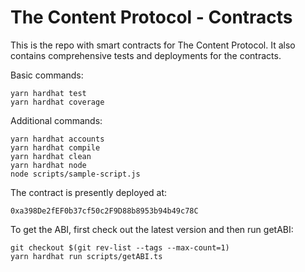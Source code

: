 # The Content Protocol - Contracts

This is the repo with smart contracts for The Content Protocol. It also contains comprehensive tests and deployments for the contracts.

Basic commands:

```shell
yarn hardhat test
yarn hardhat coverage

```

Additional commands:

```shell
yarn hardhat accounts
yarn hardhat compile
yarn hardhat clean
yarn hardhat node
node scripts/sample-script.js
```

The contract is presently deployed at:

```
0xa398De2fEF0b37cf50c2F9D88b8953b94b49c78C
```

To get the ABI, first check out the latest version and then run getABI: 

```shell
git checkout $(git rev-list --tags --max-count=1)
yarn hardhat run scripts/getABI.ts
```
